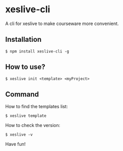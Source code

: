 # xeslive-cli

A cli for xeslive to make courseware more convenient.

## Installation

    $ npm install xeslive-cli -g

## How to use?

    $ xeslive init <template> <myProject>
    
## Command
How to find the templates list:

    $ xeslive template
    
How to check the version:

    $ xeslive -v
    
Have fun!    